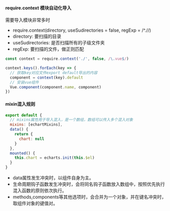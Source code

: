 #### require.context 模块自动化导入

需要导入模块非常多时

* require.context(directory, useSudirectories = false, regExp = /^\.\//)
* directory: 要扫描的目录
* useSudirectories: 是否扫描所有的子级文件夹
* regExp: 要扫描的文件，做正则匹配

```js
const context = require.context('./', false, /\.vue$/)

context.keys().forEach(key => {
  // 获取key对应文件export default导出的内容
  component = context(key).default
  // 安装vue组件
  Vue.component(component.name, component)
})
```

#### mixin混入规则

```js
export default {
  // mixins属性用于导入混入，是一个数组，数组可以传入多个混入对象
  mixins: [echartMixins],
  data() {
    return {
      chart: null
    }
  },
  mounted() {
    this.chart = echarts.init(this.$el)
  }
}

```

* data属性发生冲突时，以组件自身为主。
* 生命周期钩子函数发生冲突时，会将同名钩子函数放入数组中，按照优先执行混入函数的原则依次执行。
* methods,components等其他选项时，会合并为一个对象，并在键名冲突时，取组件对象的键值对。